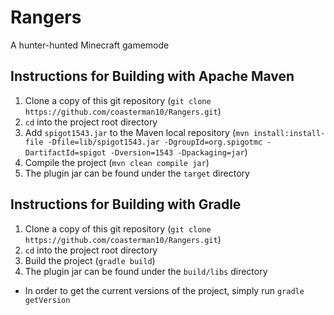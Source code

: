 Rangers
=======

A hunter-hunted Minecraft gamemode

Instructions for Building with Apache Maven
-------------------------------------------
1. Clone a copy of this git repository (`git clone https://github.com/coasterman10/Rangers.git`)
2. `cd` into the project root directory
3. Add `spigot1543.jar` to the Maven local repository (`mvn install:install-file -Dfile=lib/spigot1543.jar -DgroupId=org.spigotmc -DartifactId=spigot -Dversion=1543 -Dpackaging=jar`)
4. Compile the project (`mvn clean compile jar`)
5. The plugin jar can be found under the `target` directory

Instructions for Building with Gradle
-------------------------------------
1. Clone a copy of this git repository (`git clone https://github.com/coasterman10/Rangers.git`)
2. `cd` into the project root directory
3. Build the project (`gradle build`)
4. The plugin jar can be found under the `build/libs` directory
+ In order to get the current versions of the project, simply run `gradle getVersion`
